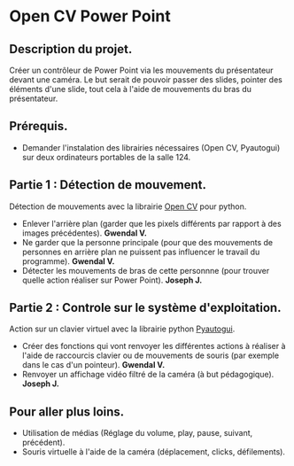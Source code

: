 # Open CV Power Point

## Description du projet.
Créer un contrôleur de Power Point via les mouvements du présentateur devant une caméra. Le but serait de pouvoir passer des slides, pointer des éléments d'une slide, tout cela à l'aide de mouvements du bras du présentateur.

## Prérequis.
  - Demander l'instalation des librairies nécessaires (Open CV, Pyautogui) sur deux ordinateurs portables de la salle 124.

## Partie 1 : Détection de mouvement.
Détection de mouvements avec la librairie [Open CV](https://pypi.org/project/opencv-python/) pour python.
  - Enlever l'arrière plan (garder que les pixels différents par rapport à des images précédentes). __Gwendal V.__
  - Ne garder que la personne principale (pour que des mouvements de personnes en arrière plan ne puissent pas influencer le travail du programme). __Gwendal V.__
  - Détecter les mouvements de bras de cette personnne (pour trouver quelle action réaliser sur Power Point). __Joseph J.__

## Partie 2 : Controle sur le système d'exploitation.
Action sur un clavier virtuel avec la librairie python [Pyautogui](https://github.com/asweigart/pyautogui).
  - Créer des fonctions qui vont renvoyer les différentes actions à réaliser à l'aide de raccourcis clavier ou de mouvements de souris (par exemple dans le cas d'un pointeur). __Gwendal V.__
  - Renvoyer un affichage vidéo filtré de la caméra (à but pédagogique). __Joseph J.__

## Pour aller plus loins.
 - Utilisation de médias (Réglage du volume, play, pause, suivant, précédent).
 - Souris virtuelle à l'aide de la caméra (déplacement, clicks, défilements).
